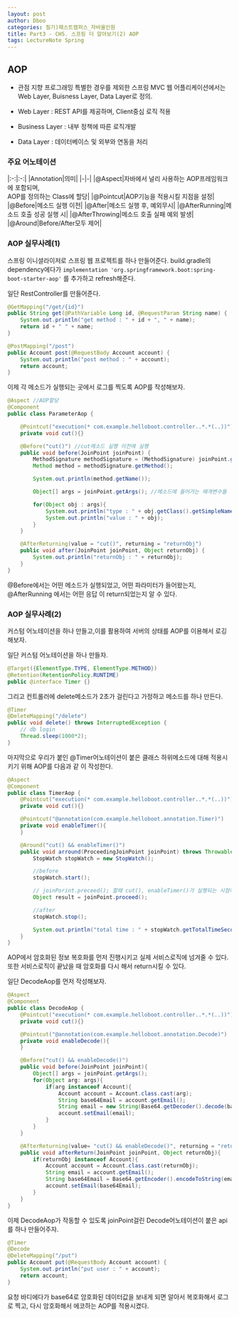 ```yaml
---
layout: post
author: Dboo
categories: 필기)패스트캠퍼스_자바올인원
title: Part3 - CH5. 스프링 더 알아보기(2) AOP
tags: LectureNote Spring
---
```


## AOP

- 관점 지향 프로그래밍
특별한 경우를 제외한 스프링 MVC 웹 어플리케이션에서는 Web Layer, Buisness Layer, Data Layer로
정의.

- Web Layer : REST API를 제공하며, Client중심 로직 적용
- Business Layer : 내부 정책에 따른 로직개발
- Data Layer : 데이터베이스 및 외부와 연동을 처리

### 주요 어노테이션

|:-:|:-:|
|Annotation|의미|
|-|-|
|@Aspect|자바에서 널리 사용하는 AOP프레임워크에 포함되며,<br>AOP를 정의하는 Class에 할당|
|@Pointcut|AOP기능을 적용시킬 지점을 설정|
|@Before|메소드 실행 이전|
|@After|메소드 실행 후, 예외무시|
|@AfterRunning|메소드 호출 성공 실행 시|
|@AfterThrowing|메소드 호출 실패 예외 발생|
|@Around|Before/After모두 제어|

### AOP 실무사례(1)

스프링 이니셜라이저로 스프링 웹 프로젝트를 하나 만들어준다.
build.gradle의 dependency에다가
`implementation 'org.springframework.boot:spring-boot-starter-aop'` 를 추가하고 refresh해준다.

일단 RestController를 만들어준다.

~~~java
@GetMapping("/get/{id}")
public String get(@PathVariable Long id, @RequestParam String name) {
    System.out.println("get method : " + id + ", " + name);
    return id + " " + name;
}

@PostMapping("/post")
public Account post(@RequestBody Account account) {
    System.out.println("post method : " + account);
    return account;
}
~~~

이제 각 메소드가 실행되는 곳에서 로그를 찍도록 AOP를 작성해보자.

~~~java
@Aspect //AOP할당
@Component
public class ParameterAop {

    @Pointcut("execution(* com.example.helloboot.controller..*.*(..))") //AOP기능 적용지점 설정
    private void cut(){}

    @Before("cut()") //cut메소드 실행 이전에 실행
    public void before(JoinPoint joinPoint) {
        MethodSignature methodSignature = (MethodSignature) joinPoint.getSignature();
        Method method = methodSignature.getMethod();

        System.out.println(method.getName());

        Object[] args = joinPoint.getArgs(); //메소드에 들어가는 매개변수들

        for(Object obj : args){
            System.out.println("type : " + obj.getClass().getSimpleName());
            System.out.println("value : " + obj);
        }
    }

    @AfterReturning(value = "cut()", returning = "returnObj")
    public void after(JoinPoint joinPoint, Object returnObj) {
        System.out.println("returnObj : " + returnObj);
    }
}
~~~

@Before에서는 어떤 메소드가 실행되었고, 어떤 파라미터가 들어왔는지, @AfterRunning 에서는 어떤 응답
이 return되었는지 알 수 있다.

### AOP 실무사례(2)

커스텀 어노테이션을 하나 만들고,이를 활용하여 서버의 상태를 AOP를 이용해서 로깅해보자.

일단 커스텀 어노테이션을 하나 만들자.

~~~java
@Target({ElementType.TYPE, ElementType.METHOD})
@Retention(RetentionPolicy.RUNTIME)
public @interface Timer {}
~~~

그리고 컨트롤러에 delete메소드가 2초가 걸린다고 가정하고 메소드를 하나 만든다.

~~~java
@Timer
@DeleteMapping("/delete")
public void delete() throws InterruptedException {
    // db login
    Thread.sleep(1000*2);
}
~~~

마지막으로 우리가 붙인 @Timer어노테이션이 붙은 클래스 하위메소드에 대해 적용시키기 위해 AOP를 다음과 같
이 작성한다.

~~~java
@Aspect
@Component
public class TimerAop {
    @Pointcut("execution(* com.example.helloboot.controller..*.*(..))")
    private void cut(){}

    @Pointcut("@annotation(com.example.helloboot.annotation.Timer)")
    private void enableTimer(){
    }

    @Around("cut() && enableTimer()")
    public void arround(ProceedingJoinPoint joinPoint) throws Throwable {
        StopWatch stopWatch = new StopWatch();

        //before
        stopWatch.start();

        // joinPorint.preceed(); 할때 cut(), enableTimer()가 실행되는 시점이라고 보면됨
        Object result = joinPoint.proceed();

        //after
        stopWatch.stop();

        System.out.println("total time : " + stopWatch.getTotalTimeSeconds());
    }
}
~~~

AOP에서 암호화된 정보 복호화를 먼저 진행시키고 실제 서비스로직에 넘겨줄 수 있다. 또한 서비스로직이 끝났을
때 암호화를 다시 해서 return시킬 수 있다.

일단 DecodeAop를 먼저 작성해보자.

~~~java
@Aspect
@Component
public class DecodeAop {
    @Pointcut("execution(* com.example.helloboot.controller..*.*(..))")
    private void cut(){}

    @Pointcut("@annotation(com.example.helloboot.annotation.Decode)")
    private void enableDecode(){
    }

    @Before("cut() && enableDecode()")
    public void before(JoinPoint joinPoint){
        Object[] args = joinPoint.getArgs();
        for(Object arg: args){
            if(arg instanceof Account){
                Account account = Account.class.cast(arg);
                String base64Email = account.getEmail();
                String email = new String(Base64.getDecoder().decode(base64Email), StandardCharsets.UTF_8);
                account.setEmail(email);
            }
        }
    }

    @AfterReturning(value= "cut() && enableDecode()", returning = "returnObj")
    public void afterReturn(JoinPoint joinPoint, Object returnObj){
        if(returnObj instanceof Account){
            Account account = Account.class.cast(returnObj);
            String email = account.getEmail();
            String base64Email = Base64.getEncoder().encodeToString(email.getBytes(StandardCharsets.UTF_8));
            account.setEmail(base64Email);
        }
    }
}
~~~

이제 DecodeAop가 작동할 수 있도록 joinPoint걸린 Decode어노테이션이 붙은 api를 하나 만들어주자.

~~~java
@Timer
@Decode
@DeleteMapping("/put")
public Account put(@RequestBody Account account) {
    System.out.println("put user : " + account);
    return account;
}
~~~

요청 바디에다가 base64로 암호화된 데이터값을 보내게 되면 알아서 복호화해서 로그로 찍고, 다시 암호화해서
에코하는 AOP를 적용시켰다.

